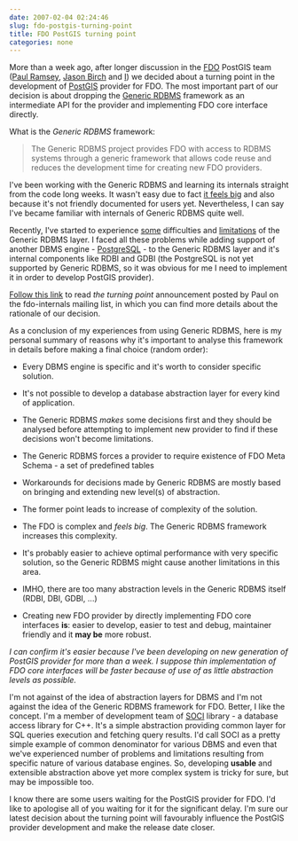 ```yaml
---
date: 2007-02-04 02:24:46
slug: fdo-postgis-turning-point
title: FDO PostGIS turning point
categories: none
---
```


More than a week ago, after longer discussion in the [FDO](http://fdo.osgeo.org/) PostGIS team ([Paul Ramsey](http://geotips.blogspot.com/), [Jason Birch](http://www.jasonbirch.com/) and [I](http://mateusz.loskot.net/)) we decided about a turning point in the development of [PostGIS](http://postgis.refractions.net/) provider for FDO. The most important part of our decision is about dropping the [Generic RDBMS](http://fdo.osgeo.org/fdordbms/index.html) framework as an intermediate API for the provider and implementing FDO core interface directly.






What is the _Generic RDBMS_ framework:


> The Generic RDBMS project provides FDO with access to RDBMS systems through a generic framework that allows code reuse and reduces the development time for creating new FDO providers.







I've been working with the Generic RDBMS and learning its internals straight from the code long weeks. It wasn't easy due to fact [it feels big](http://www.foss4g2006.org/contributionDisplay.py?contribId=211&sessionId=42&confId=1) and also because it's not friendly documented for users yet. Nevertheless, I can say I've became familiar with internals of Generic RDBMS quite well.





Recently, I've started to experience [some](http://lists.osgeo.org/pipermail/fdo-internals/2007-January/000542.html) difficulties and [limitations](http://lists.osgeo.org/pipermail/fdo-internals/2007-January/000563.html) of the Generic RDBMS layer. I faced all these problems while adding support of another DBMS engine - [PostgreSQL](http://www.postgresql.org/) - to the Generic RDBMS layer and it's internal components like RDBI and GDBI  (the PostgreSQL is not yet supported by Generic RDBMS, so it was obvious for me I need to implement it in order to develop PostGIS provider).





[Follow this link](http://lists.osgeo.org/pipermail/fdo-internals/2007-January/000657.html) to read _the turning point_ announcement posted by Paul on the fdo-internals mailing list, in which you can find more details about the rationale of our decision.





As a conclusion of my experiences from using Generic RDBMS, here is my personal summary of reasons why it's important to analyse this framework in details before making a final choice (random order):




  * Every DBMS engine is specific and it's worth to consider specific solution.


  * It's not possible to develop a database abstraction layer for every kind of application.


  * The Generic RDBMS _makes_ some decisions first and they should be analysed before attempting to implement new provider to find if these decisions won't become limitations.


  * The Generic RDBMS forces a provider to require existence of FDO Meta Schema - a set of predefined tables


  * Workarounds for decisions made by Generic RDBMS are mostly based on bringing and extending new level(s) of abstraction.


  * The former point leads to increase of complexity of the solution.


  * The FDO is complex and _feels big_. The Generic RDBMS framework increases this complexity.


  * It's probably easier to achieve optimal performance with very specific solution, so the Generic RDBMS might cause another limitations in this area.


  * IMHO, there are too many abstraction levels in the Generic RDBMS itself (RDBI, DBI, GDBI, ...)


  * Creating new FDO provider by directly implementing FDO core interfaces **is**: easier to develop, easier to test and debug, maintainer friendly and it **may be** more robust.









_I can confirm it's easier because I've been developing on new generation of PostGIS provider for more than a week. I suppose thin implementation of FDO core interfaces will be faster because of use of as little abstraction levels as possible._





I'm not against of the idea of abstraction layers for DBMS and I'm not against the idea of the Generic RDBMS framework for FDO. Better, I like the concept. I'm a member of development team of [SOCI](http://soci.sourceforge.net/) library - a database access library for C++. It's a simple abstraction providing common layer for SQL queries execution and fetching query results. I'd call SOCI as a pretty simple example of common denominator for various DBMS and even that we've experienced number of problems and limitations resulting from specific nature of various database engines. So, developing **usable** and extensible abstraction above yet more complex system is tricky for sure, but may be impossible too.





I know there are some users waiting for the PostGIS provider for FDO. I'd like to apologise all of you waiting for it for the significant delay. I'm sure our latest decision about the turning point will favourably influence the PostGIS provider development and make the release date closer.
